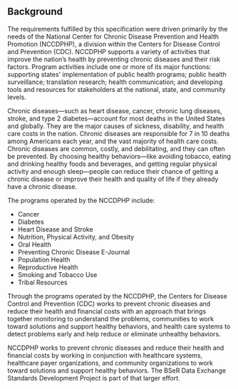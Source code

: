 ## Background
The requirements fulfilled by this specification were driven primarily by the needs of the National Center for Chronic Disease Prevention and Health Promotion (NCCDPHP), a division within the Centers for Disease Control and Prevention (CDC). NCCDPHP supports a variety of activities that improve the nation’s health by preventing chronic diseases and their risk factors. Program activities include one or more of its major functions: supporting states’ implementation of public health programs; public health surveillance; translation research; health communication; and developing tools and resources for stakeholders at the national, state, and community levels. 

Chronic diseases—such as heart disease, cancer, chronic lung diseases, stroke, and type 2 diabetes—account for most deaths in the United States and globally. They are the major causes of sickness, disability, and health care costs in the nation. Chronic diseases are responsible for 7 in 10 deaths among Americans each year, and the vast majority of health care costs. Chronic diseases are common, costly, and debilitating, and they can often be prevented. By choosing healthy behaviors—like avoiding tobacco, eating and drinking healthy foods and beverages, and getting regular physical activity and enough sleep—people can reduce their chance of getting a chronic disease or improve their health and quality of life if they already have a chronic disease.

The programs operated by the NCCDPHP include:
 
* Cancer
* Diabetes
* Heart Disease and Stroke
* Nutrition, Physical Activity, and Obesity
* Oral Health
* Preventing Chronic Disease E-Journal
* Population Health
* Reproductive Health
* Smoking and Tobacco Use
* Tribal Resources
 
Through the programs operated by the NCCDPHP, the Centers for Disease Control and Prevention (CDC) works to prevent chronic diseases and reduce their health and financial costs with an approach that brings together monitoring to understand the problems, communities to work toward solutions and support healthy behaviors, and health care systems to detect problems early and help reduce or eliminate unhealthy behaviors.

NCCDPHP works to prevent chronic diseases and reduce their health and financial costs by working in conjunction with healthcare systems, healthcare payer organizations, and community organizations to work toward solutions and support healthy behaviors. The BSeR Data Exchange Standards Development Project is part of that larger effort. 